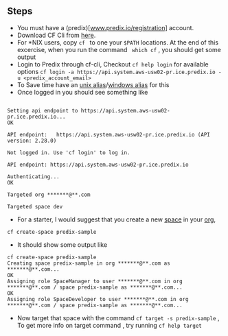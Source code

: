 ## Steps

* You must have a (predix)[www.predix.io/registration] account.
* Download CF Cli from [here](https://github.com/cloudfoundry/cli#downloads).
* For *NIX users, copy ``` cf  ``` to one your ``` $PATH ``` locations. At the end of this excercise, when you run the command ```  which cf ``` , you should get some output 
* Login to Predix through cf-cli, Checkout ``` cf help login ``` for available options
    ``` cf login -a https://api.system.aws-usw02-pr.ice.predix.io -u <predix_account_email>  ```
* To Save time have an [unix alias](https://en.wikipedia.org/wiki/Alias_(command))/[windows alias](http://darkforge.blogspot.com/2010/08/permanent-windows-command-line-aliases.html?_sm_au_=iVVZtT1t0ptkDqrM) for this
*  Once logged in you should see something like
  ```

Setting api endpoint to https://api.system.aws-usw02-pr.ice.predix.io...
OK

API endpoint:   https://api.system.aws-usw02-pr.ice.predix.io (API version: 2.28.0)

Not logged in. Use 'cf login' to log in.

API endpoint: https://api.system.aws-usw02-pr.ice.predix.io

Authenticating...
OK

Targeted org *******@**.com

Targeted space dev

```
* For a starter, I would suggest that you create a new [space](https://docs.cloudfoundry.org/concepts/roles.html#spaces) in your [org](https://docs.cloudfoundry.org/concepts/roles.html#orgs),
```
cf create-space predix-sample
```
* It should show some output like
``` 
cf create-space predix-sample
Creating space predix-sample in org *******@**.com as *******@**.com...
OK
Assigning role SpaceManager to user *******@**.com in org *******@**.com / space predix-sample as *******@**.com...
OK
Assigning role SpaceDeveloper to user *******@**.com in org *******@**.com / space predix-sample as *******@**.com...

````
* Now target that space with the command ``` cf target -s predix-sample ``` , To get more info on target command , try running ``` cf help target ```